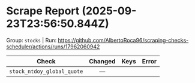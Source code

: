 # Scrape Report (2025-09-23T23:56:50.844Z)

Group: `stocks`  |  Run: https://github.com/AlbertoRoca96/scraping-checks-scheduler/actions/runs/17962060942

| Check | Changed | Keys | Error |
|---|:---:|:--|:--|
| `stock_ntdoy_global_quote` | — |  |  |
